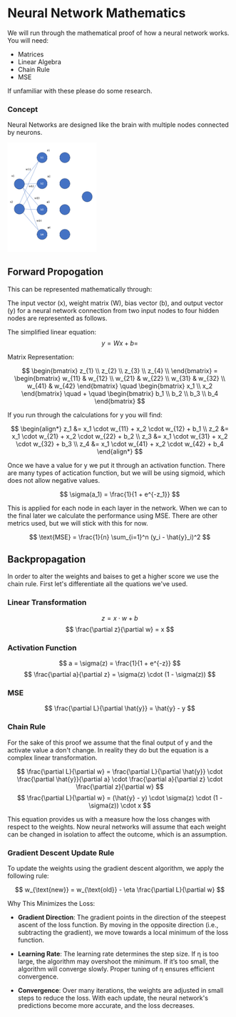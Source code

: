 #  Neural Network Mathematics

We will run through the mathematical proof of how a neural network works. You will need:

- Matrices
- Linear Algebra
- Chain Rule
- MSE

If unfamiliar with these please do some research.

### Concept

Neural Networks are designed like the brain with multiple nodes connected by neurons.  

<img src="./images/NN.png" alt="alt text" width="200"/> 


## Forward Propogation

This can be represented mathematically through:

The input vector \(x\), weight matrix \(W\), bias vector \(b\), and output vector \(y\) for a neural network connection from two input nodes to four hidden nodes are represented as follows.

The simplified linear equation:
$$
 y = Wx + b =
$$

Matrix Representation:

$$
\begin{bmatrix}
z_{1} \\
z_{2} \\
z_{3} \\
z_{4} \\
\end{bmatrix} = \begin{bmatrix}
w_{11} & w_{12} \\
w_{21} & w_{22} \\
w_{31} & w_{32} \\
w_{41} & w_{42}
\end{bmatrix} \quad \begin{bmatrix}
x_1 \\
x_2
\end{bmatrix} \quad + \quad \begin{bmatrix}
b_1 \\
b_2 \\
b_3 \\
b_4
\end{bmatrix}
$$

If you run through the calculations for y you will find:

$$
\begin{align*}
z_1 &= x_1 \cdot w_{11} + x_2 \cdot w_{12} + b_1 \\
z_2 &= x_1 \cdot w_{21} + x_2 \cdot w_{22} + b_2 \\
z_3 &= x_1 \cdot w_{31} + x_2 \cdot w_{32} + b_3 \\
z_4 &= x_1 \cdot w_{41} + x_2 \cdot w_{42} + b_4
\end{align*}
$$

Once we have a value for y we put it through an activation function. There are many types of actication function, but we will be using sigmoid, which does not allow negative values.

$$
\sigma(a_1) = \frac{1}{1 + e^{-z_1}}
$$

This is applied for each node in each layer in the network. When we can to the final later we calculate the performance using MSE. There are other metrics used, but we will stick with this for now.

$$
\text{MSE} = \frac{1}{n} \sum_{i=1}^n (y_i - \hat{y}_i)^2
$$

## Backpropagation

In order to alter the weights and baises to get a higher score we use the chain rule. First let's differentiate all the quations we've used. 


### Linear Transformation 

$$
z = x \cdot w + b
$$
$$
\frac{\partial z}{\partial w} = x
$$


### Activation Function

$$
a = \sigma(z) = \frac{1}{1 + e^{-z}}
$$
$$
\frac{\partial a}{\partial z} = \sigma(z) \cdot (1 - \sigma(z))
$$


### MSE

$$
\frac{\partial L}{\partial \hat{y}} = \hat{y} - y
$$


### Chain Rule

For the sake of this proof we assume that the final output of y and the activate value a don't change. In reality they do but the equation is a complex linear transformation. 

$$
\frac{\partial L}{\partial w} = \frac{\partial L}{\partial \hat{y}} \cdot \frac{\partial \hat{y}}{\partial a} \cdot \frac{\partial a}{\partial z} \cdot \frac{\partial z}{\partial w}
$$
$$
\frac{\partial L}{\partial w} = (\hat{y} - y) \cdot \sigma(z) \cdot (1 - \sigma(z)) \cdot x
$$

This equation provides us with a measure how the loss changes with respect to the weights. Now neural networks will assume that each weight can be changed in isolation to affect the outcome, which is an assumption.

### Gradient Descent Update Rule

To update the weights using the gradient descent algorithm, we apply the following rule:

$$
w_{\text{new}} = w_{\text{old}} - \eta \frac{\partial L}{\partial w}
$$

Why This Minimizes the Loss:

- __Gradient Direction__: The gradient points in the direction of the steepest ascent of the loss function. By moving in the opposite direction (i.e., subtracting the gradient), we move towards a local minimum of the loss function.

- __Learning Rate__: The learning rate determines the step size. If η is too large, the algorithm may overshoot the minimum. If it’s too small, the algorithm will converge slowly. Proper tuning of η ensures efficient convergence.

- __Convergence__: Over many iterations, the weights are adjusted in small steps to reduce the loss. With each update, the neural network's predictions become more accurate, and the loss decreases.

